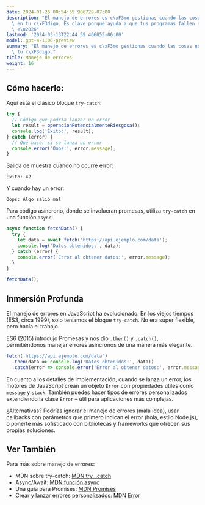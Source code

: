 ```yaml
---
date: 2024-01-26 00:54:55.906729-07:00
description: "El manejo de errores es c\xF3mo gestionas cuando las cosas no van bien\
  \ en tu c\xF3digo. Es clave porque ayuda a que tus programas fallen de manera controlada\
  \ e\u2026"
lastmod: '2024-03-13T22:44:59.466055-06:00'
model: gpt-4-1106-preview
summary: "El manejo de errores es c\xF3mo gestionas cuando las cosas no van bien en\
  \ tu c\xF3digo."
title: Manejo de errores
weight: 16
---
```


## Cómo hacerlo:
Aquí está el clásico bloque `try-catch`:

```javascript
try {
  // Código que podría lanzar un error
  let result = operacionPotencialmenteRiesgosa();
  console.log('Éxito:', result);
} catch (error) {
  // Qué hacer si se lanza un error
  console.error('Oops:', error.message);
}
```

Salida de muestra cuando no ocurre error:
```
Éxito: 42
```

Y cuando hay un error:
```
Oops: Algo salió mal
```

Para código asíncrono, donde se involucran promesas, utiliza `try-catch` en una función `async`:

```javascript
async function fetchData() {
  try {
    let data = await fetch('https://api.ejemplo.com/data');
    console.log('Datos obtenidos:', data);
  } catch (error) {
    console.error('Error al obtener datos:', error.message);
  }
}

fetchData();
```

## Inmersión Profunda
El manejo de errores en JavaScript ha evolucionado. En los viejos tiempos (ES3, circa 1999), solo teníamos el bloque `try-catch`. No era súper flexible, pero hacía el trabajo.

ES6 (2015) introdujo Promesas y nos dio `.then()` y `.catch()`, permitiéndonos manejar errores asíncronos de una manera más elegante.

```javascript
fetch('https://api.ejemplo.com/data')
  .then(data => console.log('Datos obtenidos:', data))
  .catch(error => console.error('Error al obtener datos:', error.message));
```

En cuanto a los detalles de implementación, cuando se lanza un error, los motores de JavaScript crean un objeto `Error` con propiedades útiles como `message` y `stack`. También puedes hacer tipos de errores personalizados extendiendo la clase `Error` – útil para aplicaciones más complejas.

¿Alternativas? Podrías ignorar el manejo de errores (mala idea), usar callbacks con parámetros que primero indican el error (hola, estilo Node.js), o ponerte más sofisticado con bibliotecas y frameworks que ofrecen sus propias soluciones.

## Ver También
Para más sobre manejo de errores:

- MDN sobre try-catch: [MDN try...catch](https://developer.mozilla.org/es/docs/Web/JavaScript/Reference/Statements/try...catch)
- Async/Await: [MDN función async](https://developer.mozilla.org/es/docs/Web/JavaScript/Reference/Statements/async_function)
- Una guía para Promises: [MDN Promises](https://developer.mozilla.org/es/docs/Web/JavaScript/Reference/Global_Objects/Promise)
- Crear y lanzar errores personalizados: [MDN Error](https://developer.mozilla.org/es/docs/Web/JavaScript/Reference/Global_Objects/Error)
